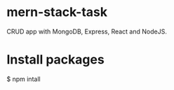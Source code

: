 # mern-stack-task
CRUD app with MongoDB, Express, React and NodeJS.

# Install packages
$ npm intall
